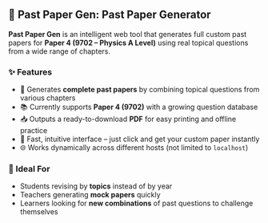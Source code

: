 ## 📄 Past Paper Gen: Past Paper Generator

**Past Paper Gen** is an intelligent web tool that generates full custom past papers for **Paper 4 (9702 – Physics A Level)** using real topical questions from a wide range of chapters.

### ✨ Features

- 🔄 Generates **complete past papers** by combining topical questions from various chapters  
- 📚 Currently supports **Paper 4 (9702)** with a growing question database  
- 📥 Outputs a ready-to-download **PDF** for easy printing and offline practice  
- 🚀 Fast, intuitive interface – just click and get your custom paper instantly  
- 🌐 Works dynamically across different hosts (not limited to `localhost`)

### 🧠 Ideal For

- Students revising by **topics** instead of by year
- Teachers generating **mock papers** quickly
- Learners looking for **new combinations** of past questions to challenge themselves

